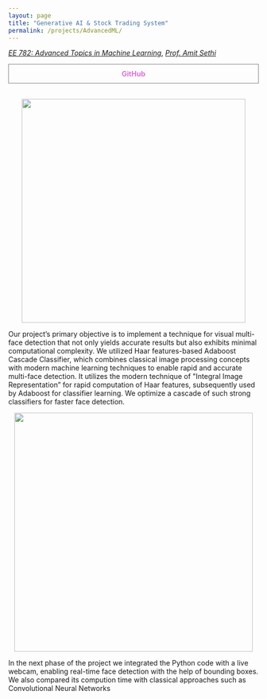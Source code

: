```yaml
---
layout: page
title: "Generative AI & Stock Trading System"
permalink: /projects/AdvancedML/
---
```



  [_EE 782: Advanced Topics in Machine Learning_](https://www.ee.iitb.ac.in/web/course_lists/ee-782-advanced-machine-learning/), [_Prof. Amit Sethi_](https://www.ee.iitb.ac.in/~asethi/)  

<div style="display: flex;">
    <a href="https://github.com/Vansh28Kapoor/Advanced-Machine-Learning" style="flex: 1; padding: 10px; border: 1px solid grey; text-align: center; text-decoration: none;">
        <div style="font-weight: bold; color: orchid;">GitHub</div>
    </a>
</div>

<br>

<p align="center">
    <img width="450" src="/img/LSTM.png">
</p>


Our project’s primary objective is to implement a technique for visual multi-face detection that not only yields accurate results but also exhibits minimal computational complexity. We utilized Haar features-based Adaboost Cascade Classifier, which combines classical image processing concepts with modern machine learning techniques to enable rapid and accurate multi-face detection. It utilizes the modern technique of "Integral Image Representation” for rapid computation of Haar features, subsequently used by Adaboost for classifier learning. We optimize a cascade of such strong classifiers for faster face detection.

<p align="center">
    <img width="480"  src="/img/GAN.png">
</p>

In the next phase of the project we integrated the Python code with a live webcam, enabling real-time face detection with the help of bounding boxes. We also compared its compution time with classical approaches such as Convolutional Neural Networks
